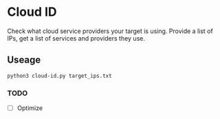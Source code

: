 # Cloud ID

Check what cloud service providers your target is using.
Provide a list of IPs, get a list of services and providers they use.

## Useage
`python3 cloud-id.py target_ips.txt`

### TODO
- [ ] Optimize
